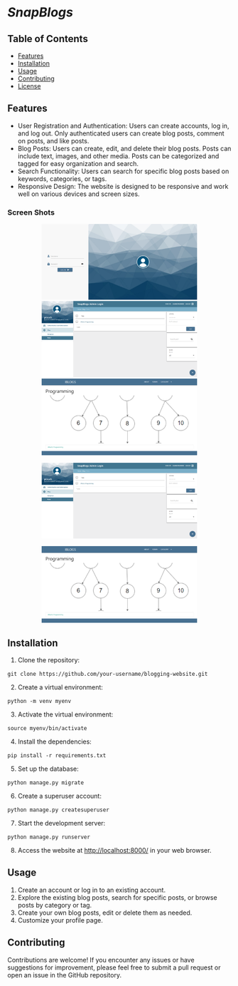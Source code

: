 <h1><b><i>SnapBlogs</i></b></h1>
<h2>Table of Contents</h2>
  <ul>
    <li><a href="#features">Features</a></li>
    <li><a href="#installation">Installation</a></li>
    <li><a href="#usage">Usage</a></li>
    <li><a href="#contributing">Contributing</a></li>
    <li><a href="#license">License</a></li>
  </ul>

  <h2 id="features">Features</h2>
  <ul>
    <li>User Registration and Authentication: Users can create accounts, log in, and log out. Only authenticated users can create blog posts, comment on posts, and like posts.</li>
    <li>Blog Posts: Users can create, edit, and delete their blog posts. Posts can include text, images, and other media. Posts can be categorized and tagged for easy organization and search.</li>
    <li>Search Functionality: Users can search for specific blog posts based on keywords, categories, or tags.</li>
    <li>Responsive Design: The website is designed to be responsive and work well on various devices and screen sizes.</li>
  </ul>
  <h3>Screen Shots</h3>
  <p align="center">
    <img src="outlook\1.png" width="350" alt="">
    <img src="outlook\2.png" width="350" alt="">
    <img src="outlook\3.png" width="350" alt="">
  </p>
  <p align="center"><img src="outlook\2.png" width="350" alt=""></p>
  <p align="center"><img src="outlook\3.png" width="350" alt=""></p>

  <h2 id="installation">Installation</h2>
  <ol>
    <li>Clone the repository:</li>
  </ol>
  <pre><code>git clone https://github.com/your-username/blogging-website.git</code></pre>
  <ol start="2">
    <li>Create a virtual environment:</li>
  </ol>
  <pre><code>python -m venv myenv</code></pre>
  <ol start="3">
    <li>Activate the virtual environment:</li>
  </ol>
  <pre><code>source myenv/bin/activate</code></pre>
  <ol start="4">
    <li>Install the dependencies:</li>
  </ol>
  <pre><code>pip install -r requirements.txt</code></pre>
  <ol start="5">
    <li>Set up the database:</li>
  </ol>
  <pre><code>python manage.py migrate</code></pre>
  <ol start="6">
    <li>Create a superuser account:</li>
  </ol>
  <pre><code>python manage.py createsuperuser</code></pre>
  <ol start="7">
    <li>Start the development server:</li>
  </ol>
  <pre><code>python manage.py runserver</code></pre>
  <ol start="8">
    <li>Access the website at <a href="http://localhost:8000/">http://localhost:8000/</a> in your web browser.</li>
  </ol>

  <h2 id="usage">Usage</h2>
  <ol>
    <li>Create an account or log in to an existing account.</li>
    <li>Explore the existing blog posts, search for specific posts, or browse posts by category or tag.</li>
    <li>Create your own blog posts, edit or delete them as needed.</li>
    <li>Customize your profile page.</li>
  </ol>

  <h2 id="contributing">Contributing</h2>
  <p>Contributions are welcome! If you encounter any issues or have suggestions for improvement, please feel free to submit a pull request or open an issue in the GitHub repository.</p>
